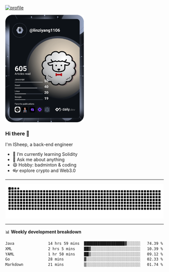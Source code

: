 [![profile](https://user-images.githubusercontent.com/54968314/208005045-e4b42f3b-833d-4242-bfcc-e764865553a2.svg)](https://www.calligrapher.ai/)

<a href="https://app.daily.dev/linziyang1106"><img src="/devcard.png" width="250" alt="ISheep's Dev Card"/></a>

### Hi there 🐏

I'm ISheep, a back-end engineer

- 🔭 I’m currently learning Solidity
- 💬 Ask me about anything
- 😄 Hobby: badminton & coding
- 👓 explore crypto and Web3.0

-------

![](https://raw.githubusercontent.com/ISheepp/ISheepp/output/github-contribution-grid-snake.svg)

-------

📊 **Weekly development breakdown**
<!--START_SECTION:waka-->

```txt
Java               14 hrs 59 mins  ██████████████████▓░░░░░░   74.39 %
XML                2 hrs 5 mins    ██▓░░░░░░░░░░░░░░░░░░░░░░   10.39 %
YAML               1 hr 50 mins    ██▒░░░░░░░░░░░░░░░░░░░░░░   09.12 %
Go                 28 mins         ▓░░░░░░░░░░░░░░░░░░░░░░░░   02.33 %
Markdown           21 mins         ▒░░░░░░░░░░░░░░░░░░░░░░░░   01.74 %
```

<!--END_SECTION:waka-->
